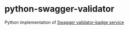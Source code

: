 # python-swagger-validator
Python implementation of [Swagger validator-badge service](https://github.com/swagger-api/validator-badge)
